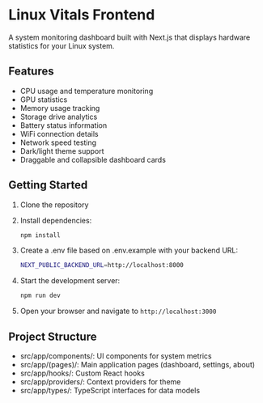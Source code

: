 # Linux Vitals Frontend

A system monitoring dashboard built with Next.js that displays hardware statistics for your Linux system.

## Features

- CPU usage and temperature monitoring
- GPU statistics
- Memory usage tracking
- Storage drive analytics
- Battery status information
- WiFi connection details
- Network speed testing
- Dark/light theme support
- Draggable and collapsible dashboard cards

## Getting Started

1. Clone the repository
2. Install dependencies:

   ```bash
   npm install
    ```

3. Create a .env file based on .env.example with your backend URL:

   ```bash
   NEXT_PUBLIC_BACKEND_URL=http://localhost:8000
   ```

4. Start the development server:

   ```bash
   npm run dev
   ```

5. Open your browser and navigate to `http://localhost:3000`

## Project Structure

- src/app/components/: UI components for system metrics
- src/app/(pages)/: Main application pages (dashboard, settings, about)
- src/app/hooks/: Custom React hooks
- src/app/providers/: Context providers for theme
- src/app/types/: TypeScript interfaces for data models
